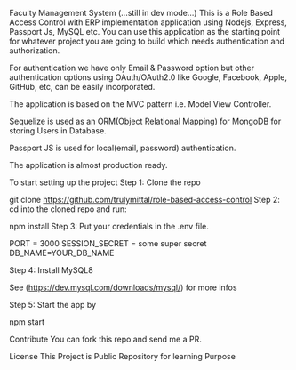 Faculty Management System (...still in dev mode...)
This is a Role Based Access Control with ERP implementation application using Nodejs, Express, Passport Js, MySQL etc. You can use this application as the starting point for whatever project you are going to build which needs authentication and authorization.

For authentication we have only Email & Password option but other authentication options using OAuth/OAuth2.0 like Google, Facebook, Apple, GitHub, etc, can be easily incorporated.

The application is based on the MVC pattern i.e. Model View Controller.

Sequelize is used as an ORM(Object Relational Mapping) for MongoDB for storing Users in Database.

Passport JS is used for local(email, password) authentication.

The application is almost production ready.

To start setting up the project
Step 1: Clone the repo

git clone https://github.com/trulymittal/role-based-access-control
Step 2: cd into the cloned repo and run:

npm install
Step 3: Put your credentials in the .env file.


PORT = 3000
SESSION_SECRET = some super secret
DB_NAME=YOUR_DB_NAME

Step 4: Install MySQL8 

See (https://dev.mysql.com/downloads/mysql/) for more infos

Step 5: Start the app by

npm start

Contribute
You can fork this repo and send me a PR.

License
This Project is Public Repository for learning Purpose
